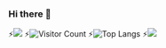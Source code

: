 ### Hi there 👋
⚡![](https://github-readme-stats.vercel.app/api?username=huan-cdm&show_icons=true&theme=transparent)
⚡![Visitor Count](https://profile-counter.glitch.me/huan-cdm/count.svg)
⚡![Top Langs](https://github-readme-stats.vercel.app/api/top-langs/?username=huan-cdm&layout=compact&theme=tokyonight)
⚡![](https://github-readme-activity-graph.cyclic.app/graph?username=huan-cdm&theme=dracula)


<!--
**huan-cdm/huan-cdm** is a ✨ _special_ ✨ repository because its `README.md` (this file) appears on your GitHub profile.

Here are some ideas to get you started:

- 🔭 I’m currently working on ...
- 🌱 I’m currently learning ...
- 👯 I’m looking to collaborate on ...
- 🤔 I’m looking for help with ...
- 💬 Ask me about ...
- 📫 How to reach me: ...
- 😄 Pronouns: ...
- ⚡ Fun fact: ...
-->
